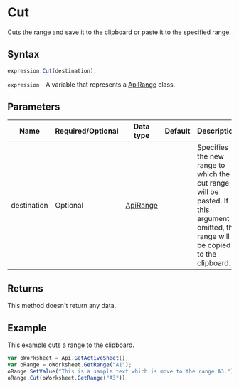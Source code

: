 # Cut

Cuts the range and save it to the clipboard or paste it to the specified range.

## Syntax

```javascript
expression.Cut(destination);
```

`expression` - A variable that represents a [ApiRange](../ApiRange.md) class.

## Parameters

| **Name** | **Required/Optional** | **Data type** | **Default** | **Description** |
| ------------- | ------------- | ------------- | ------------- | ------------- |
| destination | Optional | [ApiRange](../../ApiRange/ApiRange.md) |  | Specifies the new range to which the cut range will be pasted. If this argument is omitted, the range will be copied to the clipboard. |

## Returns

This method doesn't return any data.

## Example

This example cuts a range to the clipboard.

```javascript editor-xlsx
var oWorksheet = Api.GetActiveSheet();
var oRange = oWorksheet.GetRange("A1");
oRange.SetValue("This is a sample text which is move to the range A3.");
oRange.Cut(oWorksheet.GetRange("A3"));
```
